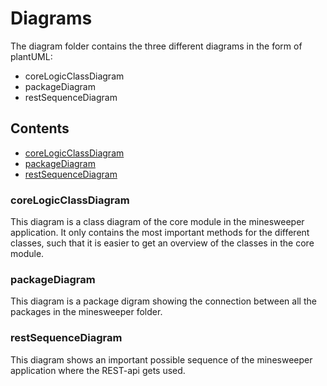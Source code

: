 # Diagrams

The diagram folder contains the three different diagrams in the form of plantUML:

- coreLogicClassDiagram
- packageDiagram
- restSequenceDiagram

## Contents

- [coreLogicClassDiagram](#coreLogicClassDiagram)
- [packageDiagram](#packageDiagram)
- [restSequenceDiagram](#restSequenceDiagram)

### coreLogicClassDiagram

This diagram is a class diagram of the core module in the minesweeper application. It only contains the most important methods for the different classes, such that it is easier to get an overview of the classes in the core module.

### packageDiagram

This diagram is a package digram showing the connection between all the packages in the minesweeper folder.

### restSequenceDiagram

This diagram shows an important possible sequence of the minesweeper application where the REST-api gets used.
